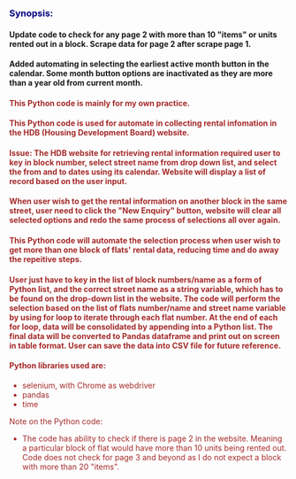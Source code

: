 ### <font color = 'navy'> Synopsis:</font>
#### Update code to check for any page 2 with more than 10 "items" or units rented out in a block. Scrape data for page 2 after scrape page 1. 
#### Added automating in selecting the earliest active month button in the calendar. Some month button options are inactivated as they are more than a year old from current month.
#### <font color = 'brown'> This Python code is mainly for my own practice. </font>
#### <font color = 'brown'> This Python code is used for automate in collecting rental infomation in the HDB (Housing Development Board) website.</font>

#### <font color = 'brown'>Issue: The HDB website for retrieving rental information required user to key in block number, select street name from drop down list, and select the from and to dates using its calendar. Website will display a list of record based on the user input.</font>

#### <font color = 'brown'>When user wish to get the rental information on another block in the same street, user need to click the "New Enquiry" button, website will clear all selected options and redo the same process of selections all over again. </font>

#### <font color = 'brown'> This Python code will automate the selection process when user wish to get more than one block of flats' rental data, reducing time and do away the repeitive steps.</font>

#### <font color = 'brown'> User just have to key in the list of block numbers/name as a form of Python list, and the correct street name as a string variable, which has to be found on the drop-down list in the website. The code will perform the selection based on the list of flats number/name and street name variable by using for loop to iterate through each flat number. At the end of each for loop, data will be consolidated by appending into a Python list. The final data will be converted to Pandas dataframe and print out on screen in table format. User can save the data into CSV file for future reference. </font>

#### <font color = 'brown'> Python libraries used are:
* selenium, with Chrome as webdriver
* pandas
* time

Note on the Python code:

* The code has ability to check if there is page 2 in the website. Meaning a particular block of flat would have more than 10 units being rented out. Code does not check for page 3 and beyond as I do not expect a block with more than 20 "items".

